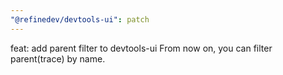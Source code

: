 ```yaml
---
"@refinedev/devtools-ui": patch
---
```


feat: add parent filter to devtools-ui
From now on, you can filter parent(trace) by name.
